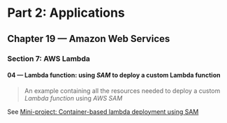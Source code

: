 # Part 2: Applications
## Chapter 19 &mdash; Amazon Web Services
### Section 7: AWS Lambda
#### 04 &mdash; Lambda function: using *SAM* to deploy a custom Lambda function
> An example containing all the resources needed to deploy a custom *Lambda function* using *AWS SAM*

See [Mini-project: Container-based lambda deployment using SAM](../README.md#mini-project-container-based-lambda-deployment-using-sam)